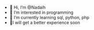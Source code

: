 - 👋 Hi, I’m @Nadaih
- 👀 I’m interested in programming
- 🌱 I’m currently learning  sql, python, php
- 💞️I will get a better experience soon

<!---
Nadaih/Nadaih is a ✨ special ✨ repository because its `README.md` (this file) appears on your GitHub profile.
You can click the Preview link to take a look at your changes.
--->
